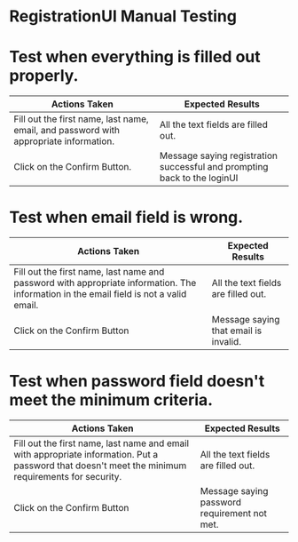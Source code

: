 # RegistrationUI Manual Testing

# Test when everything is filled out properly.
| Actions Taken | Expected Results |
|---------------|------------------|
| Fill out the first name, last name, email, and password with appropriate information.  | All the text fields are filled out. |
| Click on the Confirm Button. | Message saying registration successful and prompting back to the loginUI |

# Test when email field is wrong.
| Actions Taken | Expected Results |
|---------------|------------------|
| Fill out the first name, last name and password with appropriate information. The information in the email field is not a valid email. | All the text fields are filled out. |
| Click on the Confirm Button | Message saying that email is invalid. |

# Test when password field doesn't meet the minimum criteria.
| Actions Taken | Expected Results |
|---------------|------------------|
| Fill out the first name, last name and email with appropriate information. Put a password that doesn't meet the minimum requirements for security. | All the text fields are filled out. |
| Click on the Confirm Button | Message saying password requirement not met. |
